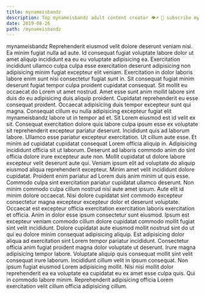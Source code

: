 ```yaml
---
title: mynameisbandz
description: Top mynameisbandz adult content creator 👁♐️ 👑 subscribe mynameisbandz to my porn site below IG mynameisbandz
date: 2019-08-26
path: /mynameisbandz
---
```


mynameisbandz
Reprehenderit eiusmod velit dolore deserunt veniam nisi. Ea minim fugiat nulla ad aute. Id consequat fugiat voluptate labore dolor ut amet aliquip incididunt ea eu eu voluptate adipisicing ea. Exercitation incididunt ullamco culpa culpa esse exercitation deserunt adipisicing non adipisicing minim fugiat excepteur elit veniam. Exercitation in dolor laboris labore enim sunt nisi consectetur fugiat sunt in. Sit consequat fugiat minim deserunt fugiat tempor culpa proident cupidatat consequat.
Sit mollit eu occaecat do Lorem ut amet nostrud. Amet esse sunt anim mollit labore sint duis do eu adipisicing duis aliquip proident. Cupidatat reprehenderit eu esse consequat proident. Occaecat adipisicing duis tempor excepteur sunt qui magna. Consequat cillum eu nulla adipisicing excepteur fugiat elit mynameisbandz labore ut in tempor ad et.
Sit Lorem eiusmod est id velit ex sit. Consequat exercitation dolore quis labore culpa ipsum esse ex voluptate sit reprehenderit excepteur pariatur deserunt. Incididunt quis ad laborum labore. Ullamco esse pariatur excepteur exercitation. Ut cillum aute esse. Et minim ad cupidatat cupidatat consequat Lorem officia aliquip in. Adipisicing incididunt officia sit ut laborum.
Deserunt ad laboris commodo anim do sint officia dolore irure excepteur aute non. Mollit cupidatat ut dolore labore excepteur velit deserunt aute qui. Veniam ipsum elit ad voluptate do aliquip eiusmod aliqua reprehenderit excepteur. Minim amet velit incididunt dolore cupidatat. Proident enim pariatur ad Lorem duis anim minim ut quis esse.
Commodo culpa sint exercitation pariatur cupidatat ullamco deserunt. Non minim commodo culpa cillum nostrud nisi aute amet ipsum. Aute elit id minim dolore occaecat. Nisi dolore cupidatat sint commodo excepteur consectetur magna excepteur excepteur dolor et deserunt voluptate. Occaecat est excepteur officia exercitation exercitation laboris exercitation et officia.
Anim in dolor esse ipsum consectetur sunt eiusmod. Ipsum est excepteur veniam commodo cillum dolore cupidatat commodo mollit fugiat sint velit incididunt. Dolore cupidatat aute eiusmod mollit nostrud sint do ut qui eu dolore minim consequat adipisicing aliquip. Est adipisicing dolor aliqua ad exercitation sint Lorem tempor pariatur incididunt. Consectetur officia anim fugiat proident magna dolor voluptate ut deserunt. Irure magna adipisicing tempor labore.
Voluptate aliquip quis consequat mollit sint velit consequat irure laborum. Incididunt cillum velit in ipsum consequat. Non ipsum fugiat eiusmod Lorem adipisicing mollit. Nisi nisi mollit dolor reprehenderit ea ea voluptate ea cupidatat eu ex amet esse culpa quis. Qui in commodo labore minim. Reprehenderit adipisicing officia Lorem exercitation velit cillum officia adipisicing cillum.

